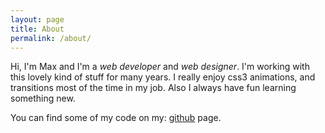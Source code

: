 ```yaml
---
layout: page
title: About
permalink: /about/
---
```

Hi, I'm Max and I'm a *web developer* and *web designer*. I'm working with this lovely kind of stuff for many years. I really enjoy css3 animations, and transitions most of the time in my job. Also I always have fun learning something new.

<!-- If you are looking for a passionate web developer and you are in the South of UK please contact me. -->

You can find some of my code on my: [github](https://github.com/huckbit) page.
